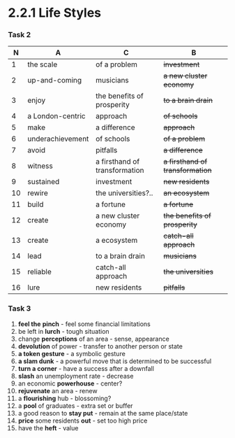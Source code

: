 # 2.2.1 Life Styles

### Task 2

| N   | A                | C                             | B                                 |
| --- | ---------------- | ----------------------------- | --------------------------------- |
| 1   | the scale        | of a problem                  | ~~investment~~                    |
| 2   | up-and-coming    | musicians                     | ~~a new cluster economy~~         |
| 3   | enjoy            | the benefits of prosperity    | ~~to a brain drain~~              |
| 4   | a London-centric | approach                      | ~~of schools~~                    |
| 5   | make             | a difference                  | ~~approach~~                      |
| 6   | underachievement | of schools                    | ~~of a problem~~                  |
| 7   | avoid            | pitfalls                      | ~~a difference~~                  |
| 8   | witness          | a firsthand of transformation | ~~a firsthand of transformation~~ |
| 9   | sustained        | investment                    | ~~new residents~~                 |
| 10  | rewire           | the universities?..           | ~~an ecosystem~~                  |
| 11  | build            | a fortune                     | ~~a fortune~~                     |
| 12  | create           | a new cluster economy         | ~~the benefits of prosperity~~    |
| 13  | create           | a ecosystem                   | ~~catch-all approach~~            |
| 14  | lead             | to a brain drain              | ~~musicians~~                     |
| 15  | reliable         | catch-all approach            | ~~the universities~~              |
| 16  | lure             | new residents                 | ~~pitfalls~~                      |

### Task 3

1. **feel the** **pinch** - feel some financial limitations
2. be left in **lurch** - tough situation
3. change **perceptions** of an area - sense, appearance
4. **devolution** of power - transfer to another person or state
5. **a token gesture** - a symbolic gesture
6. **a slam dunk** - a powerful move that is determined to be successful
7. **turn a corner** - have a success after a downfall
8. **slash** an unemployment rate - decrease
9. an economic **powerhouse** - center?
10. **rejuvenate** an area - renew
11. a **flourishing** hub - blossoming?
12. a **pool** of graduates - extra set or buffer 
13. a good reason to **stay put** - remain at the same place/state
14. **price** some residents **out** - set too high price
15. have the **heft** - value
